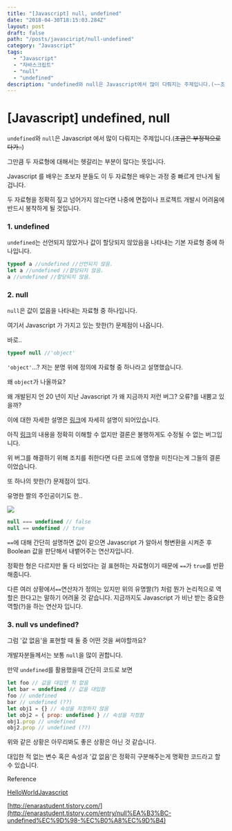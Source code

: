```yaml
---
title: "[Javascript] null, undefined"
date: "2018-04-30T18:15:03.284Z"
layout: post
draft: false
path: "/posts/javasciript/null-undefined"
category: "Javascript"
tags:
  - "Javascript"
  - "자바스크립트"
  - "null"
  - "undefined"
description: "undefined와 null은 Javascript에서 많이 다뤄지는 주제입니다.(~~조금은 부정적으로다가..~~)"
---
```


# [Javascript] undefined, null

`undefined`와 `null`은 Javascript 에서 많이 다뤄지는 주제입니다.(~~조금은 부정적으로다가..~~)

그만큼 두 자료형에 대해서는 헷갈리는 부분이 많다는 뜻입니다.

Javascript 를 배우는 초보자 분들도 이 두 자료형은 배우는 과정 중 빠르게 만나게 될겁니다.

두 자료형을 정확히 짚고 넘어가지 않는다면 나중에 면접이나 프로젝트 개발시 어려움에 반드시 봉착하게 될 것입니다.

### 1. undefined

`undefined`는 선언되지 않았거나 값이 할당되지 않았음을 나타내는 기본 자료형 중에 하나입니다.

```javascript
typeof a //undefined //선언되지 않음.
let a //undefined //할당되지 않음.
a //undefined //할당되지 않음.
```

### 2. null

`null`은 값이 없음을 나타내는 자료형 중 하나입니다.

여기서 Javascript 가 가지고 있는 핫한(?) 문제점이 나옵니다.

바로..

```javascript
typeof null //'object'
```

`'object'`…? 저는 분명 위에 정의에 자료형 중 하나라고 설명했습니다.

왜 `object`가 나올까요?

왜 개발된지 언 20 년이 지난 Javascript 가 왜 지금까지 저런 버그? 오류?를 내뿜고 있을까?

이에 대한 자세한 설명은 [링크](https://github.com/FEDevelopers/tech.description/wiki/%E2%80%9Ctypeof-null%E2%80%9D%EC%9D%98-%EC%97%AD%EC%82%AC)에 자세히 설명이 되어있습니다.

아직 [링크](https://github.com/FEDevelopers/tech.description/wiki/%E2%80%9Ctypeof-null%E2%80%9D%EC%9D%98-%EC%97%AD%EC%82%AC)의 내용을 정확히 이해할 수 없지만 결론은 불행하게도 수정될 수 없는 버그입니다.

위 버그를 해결하기 위해 조치를 취한다면 다른 코드에 영향을 미친다는게 그들의 결론이었습니다.

또 하나의 핫한(?) 문제점이 있다.

유명한 짤의 주인공이기도 한..

![](https://scontent-icn1-1.xx.fbcdn.net/v/t1.0-9/29684000_1942120992467078_688816067888842695_n.jpg?_nc_cat=0&_nc_eui2=v1%3AAeH9pjgQlX4almTtBk47pkBYs76aqhUZoAWMECX-z5I8-VarfzsH5tiR-w89-qV6ihQUPADzVVbnAV2V_Ghv25cDKkT72IElX070f0s1UFZ19g&oh=d1aa05dd4b651b2cc82f9313cea2d5fc&oe=5B5DAE0D)

```javascript
null === undefined // false
null == undefined // true
```

`==`에 대해 간단히 설명하면 값이 같으면 Javascript 가 알아서 형변환을 시켜준 후 Boolean 값을 판단해서 내뱉어주는 연산자입니다.

정확한 형은 다르지만 둘 다 비었다는 걸 표현하는 자료형이기 때문에 `==`가 `true`를 반환해줍니다.

다른 여러 상황에서`==`연산자가 정의는 있지만 위의 유명짤(?) 처럼 뭔가 논리적으로 역할은 한다고는 말하기 어려울 것 같습니다. 지금까지도 Javascript 가 비난 받는 중요한 역할(?)을 하는 연산자 입니다.

### 3. null vs undefined?

그럼 '값 없음'을 표현할 때 둘 중 어떤 것을 써야할까요?

개발자분들께서는 보통 `null`을 많이 권합니다.

만약 `undefined`를 활용했을때 간단히 코드로 보면

```javascript
let foo // 값을 대입한 적 없음
let bar = undefined // 값을 대입함
foo // undefined
bar // undefined (??)
let obj1 = {} // 속성을 지정하지 않음
let obj2 = { prop: undefined } // 속성을 지정함
obj1.prop // undefined
obj2.prop // undefined (??)
```

위와 같은 상황은 아무리봐도 좋은 상황은 아닌 것 같습니다.

대입한 적 없는 변수 혹은 속성과 '값 없음'은 정확히 구분해주는게 명확한 코드라고 할 수 있습니다.

Reference

[HelloWorldJavascript](https://helloworldjavascript.net/pages/160-null-undefined.html)

[http://enarastudent.tistory.com/](http://enarastudent.tistory.com/entry/null%EA%B3%BC-undefined%EC%9D%98-%EC%B0%A8%EC%9D%B4)
